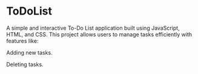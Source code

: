# ToDoList

A simple and interactive To-Do List application built using JavaScript, HTML, and CSS. This project allows users to manage tasks efficiently with features like:

Adding new tasks.

Deleting tasks.
